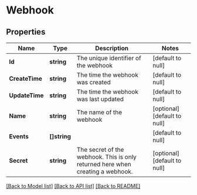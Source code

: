 # Webhook

## Properties
Name | Type | Description | Notes
------------ | ------------- | ------------- | -------------
**Id** | **string** | The unique identifier of the webhook | [default to null]
**CreateTime** | **string** | The time the webhook was created | [default to null]
**UpdateTime** | **string** | The time the webhook was last updated | [default to null]
**Name** | **string** | The name of the webhook | [optional] [default to null]
**Events** | **[]string** |  | [default to null]
**Secret** | **string** | The secret of the webhook. This is only returned here when creating a webhook. | [optional] [default to null]

[[Back to Model list]](../README.md#documentation-for-models) [[Back to API list]](../README.md#documentation-for-api-endpoints) [[Back to README]](../README.md)

